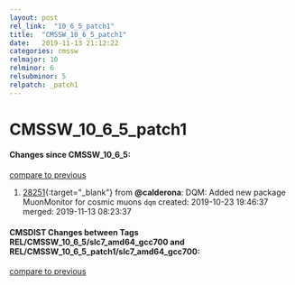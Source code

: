 ```yaml
---
layout: post
rel_link:  "10_6_5_patch1"
title:  "CMSSW_10_6_5_patch1"
date:   2019-11-13 21:12:22
categories: cmssw
relmajor: 10
relminor: 6
relsubminor: 5
relpatch: _patch1
---
```


# CMSSW_10_6_5_patch1
#### Changes since CMSSW_10_6_5:
[compare to previous](https://github.com/cms-sw/cmssw/compare/CMSSW_10_6_5...CMSSW_10_6_5_patch1)



1. [28251](http://github.com/cms-sw/cmssw/pull/28251){:target="_blank"}  from **@calderona**: DQM: Added new package MuonMonitor for cosmic muons `dqm`  created: 2019-10-23 19:46:37 merged: 2019-11-13 08:23:37



#### CMSDIST Changes between Tags REL/CMSSW_10_6_5/slc7_amd64_gcc700 and REL/CMSSW_10_6_5_patch1/slc7_amd64_gcc700:
[compare to previous](https://github.com/cms-sw/cmsdist/compare/REL/CMSSW_10_6_5/slc7_amd64_gcc700...REL/CMSSW_10_6_5_patch1/slc7_amd64_gcc700)


